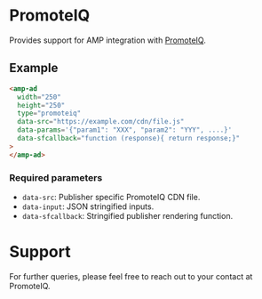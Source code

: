 <!---
 Copyright 2019 The AMP HTML Authors. All Rights Reserved.

 Licensed under the Apache License, Version 2.0 (the "License");
 you may not use this file except in compliance with the License.
 You may obtain a copy of the License at

      http://www.apache.org/licenses/LICENSE-2.0

 Unless required by applicable law or agreed to in writing, software
 distributed under the License is distributed on an "AS-IS" BASIS,
 WITHOUT WARRANTIES OR CONDITIONS OF ANY KIND, either express or implied.
 See the License for the specific language governing permissions and
 limitations under the License.
-->

# PromoteIQ

Provides support for AMP integration with [PromoteIQ](https://www.promoteiq.com/).

## Example

```html
<amp-ad
  width="250"
  height="250"
  type="promoteiq"
  data-src="https://example.com/cdn/file.js"
  data-params='{"param1": "XXX", "param2": "YYY", ....}'
  data-sfcallback="function (response){ return response;}"
>
</amp-ad>
```

### Required parameters

- `data-src`: Publisher specific PromoteIQ CDN file.
- `data-input`: JSON stringified inputs.
- `data-sfcallback`: Stringified publisher rendering function.

# Support

For further queries, please feel free to reach out to your contact at PromoteIQ.
